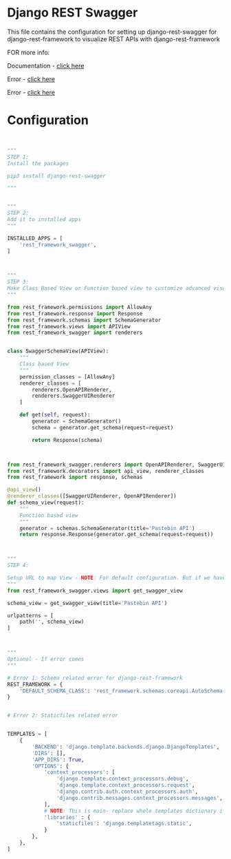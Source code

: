 # Django REST Swagger

This file contains the configuration for setting up django-rest-swagger for django-rest-framework to visualize REST APIs with django-rest-framework

FOR more info:

Documentation - [click here](https://django-rest-swagger.readthedocs.io/en/latest/#installation)

Error - [click here](https://stackoverflow.com/questions/55929472/django-templatesyntaxerror-staticfiles-is-not-a-registered-tag-library)

Error - [click here](https://stackoverflow.com/questions/57654243/how-to-fix-attributeerror-at-api-doc-autoschema-object-has-no-attribute-ge)

# Configuration

```python


"""
STEP 1:
Install the packages

pip3 install django-rest-swagger

"""


"""
STEP 2:
Add it to installed apps
"""

INSTALLED_APPS = [
    'rest_framework_swagger',
]



"""
STEP 3:
Make Class Based View or Function based view to customize advanced visualization schema
"""

from rest_framework.permissions import AllowAny
from rest_framework.response import Response
from rest_framework.schemas import SchemaGenerator
from rest_framework.views import APIView
from rest_framework_swagger import renderers


class SwaggerSchemaView(APIView):
    """
    Class based View
    """
    permission_classes = [AllowAny]
    renderer_classes = [
        renderers.OpenAPIRenderer,
        renderers.SwaggerUIRenderer
    ]

    def get(self, request):
        generator = SchemaGenerator()
        schema = generator.get_schema(request=request)

        return Response(schema)



from rest_framework_swagger.renderers import OpenAPIRenderer, SwaggerUIRenderer
from rest_framework.decorators import api_view, renderer_classes
from rest_framework import response, schemas

@api_view()
@renderer_classes([SwaggerUIRenderer, OpenAPIRenderer])
def schema_view(request):
    """
    Function based view
    """
    generator = schemas.SchemaGenerator(title='Pastebin API')
    return response.Response(generator.get_schema(request=request))



"""
STEP 4:

Setup URL to map View - NOTE: For default configuration. But if we have customized advanced configuration then we need to map above views to urlpatterns
"""
from rest_framework_swagger.views import get_swagger_view

schema_view = get_swagger_view(title='Pastebin API')

urlpatterns = [
    path('', schema_view)
]



"""
Optional - If error comes
"""

# Error 1: Schema related error for django-rest-framework
REST_FRAMEWORK = {
    'DEFAULT_SCHEMA_CLASS': 'rest_framework.schemas.coreapi.AutoSchema'
}


# Error 2: Staticfiles related error


TEMPLATES = [
    {
        'BACKEND': 'django.template.backends.django.DjangoTemplates',
        'DIRS': [],
        'APP_DIRS': True,
        'OPTIONS': {
            'context_processors': [
                'django.template.context_processors.debug',
                'django.template.context_processors.request',
                'django.contrib.auth.context_processors.auth',
                'django.contrib.messages.context_processors.messages',
            ],
            # NOTE: This is main- replace whole templates dictionary if possible
            'libraries' : {
                'staticfiles': 'django.templatetags.static',
            }
        },
    },
]


```
